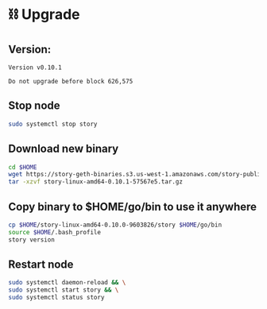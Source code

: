 # ⛓️ Upgrade

## Version: <a href="#version" id="version"></a>

```
Version v0.10.1

Do not upgrade before block 626,575
```

## Stop node <a href="#stop-node" id="stop-node"></a>

```bash
sudo systemctl stop story
```

## Download new binary <a href="#download-new-binary" id="download-new-binary"></a>

```bash
cd $HOME
wget https://story-geth-binaries.s3.us-west-1.amazonaws.com/story-public/story-linux-amd64-0.10.1-57567e5.tar.gz
tar -xzvf story-linux-amd64-0.10.1-57567e5.tar.gz
```

## Copy binary to $HOME/go/bin to use it anywhere <a href="#copy-binary-to-usdhome-go-bin-to-use-it-anywhere" id="copy-binary-to-usdhome-go-bin-to-use-it-anywhere"></a>

```bash
cp $HOME/story-linux-amd64-0.10.0-9603826/story $HOME/go/bin
source $HOME/.bash_profile
story version
```

## Restart node <a href="#restart-node" id="restart-node"></a>

```bash
sudo systemctl daemon-reload && \
sudo systemctl start story && \
sudo systemctl status story
```
